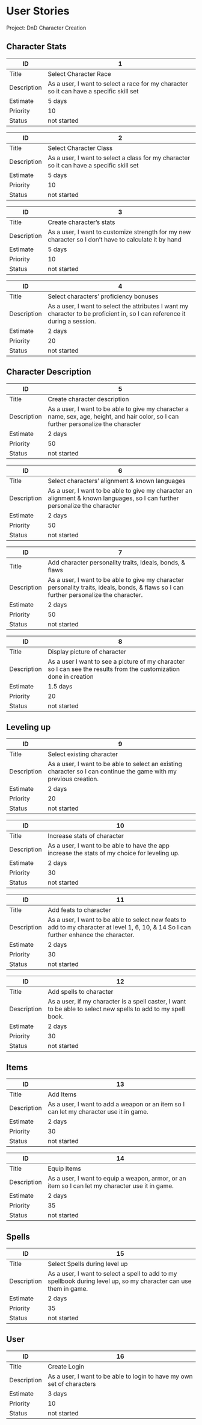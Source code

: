 # User Stories

Project: DnD Character Creation

## Character Stats

| ID          | 1 |
| ----------- | ----- |
| Title       | Select Character Race |
| Description | As a user, I want to select a race for my character so it can have a specific skill set |
| Estimate    | 5 days |
| Priority    | 10 |
| Status      | not started |

| ID          | 2 |
| ----------- | ----- |
| Title       | Select Character Class |
| Description | As a user, I want to select a class for my character so it can have a specific skill set |
| Estimate    | 5 days |
| Priority    | 10 |
| Status      | not started |

| ID          | 3 |
| ----------- | ----- |
| Title       | Create character’s stats |
| Description | As a user, I want to customize strength for my new character so I don’t have to calculate it by hand|
| Estimate    | 5 days |
| Priority    | 10 |
| Status      | not started |


| ID          | 4 |
| ----------- | ----- |
| Title       | Select characters’ proficiency bonuses |
| Description | As a user, I want to select the attributes I want my character to be proficient in, so I can reference it during a session. |
| Estimate    | 2 days |
| Priority    | 20 |
| Status      | not started |

## Character Description

| ID          | 5 |
| ----------- | ----- |
| Title       | Create character description  |
| Description | As a user, I want to be able to give my character a name, sex, age, height, and hair color, so I can further personalize the character |
| Estimate    | 2 days |
| Priority    | 50 |
| Status      | not started |

| ID          | 6 |
| ----------- | ----- |
| Title       | Select characters’ alignment & known languages |
| Description | As a user, I want to be able to give my character an alignment & known languages, so I can further personalize the character |
| Estimate    | 2 days |
| Priority    | 50 |
| Status      | not started |

| ID          | 7 |
| ----------- | ----- |
| Title       | Add character personality traits, Ideals, bonds, & flaws |
| Description | As a user, I want to be able to give my character personality traits, ideals, bonds, & flaws so I can further personalize the character. |
| Estimate    | 2 days |
| Priority    | 50 |
| Status      | not started |

| ID          | 8 |
| ----------- | ----- |
| Title       | Display picture of character |
| Description | As a user I want to see a picture of my character so I can see the results from the customization done in creation |
| Estimate    | 1.5 days |
| Priority    | 20 |
| Status      | not started |

## Leveling up

| ID          | 9 |
| ----------- | ----- |
| Title       | Select existing character |
| Description | As a user, I want to be able to select an existing character so I can continue the game with my previous creation. |
| Estimate    | 2 days |
| Priority    | 20 |
| Status      | not started |

| ID          | 10 |
| ----------- | ----- |
| Title       |  Increase stats of character |
| Description | As a user, I want to be able to have the app increase the stats of my choice for leveling up. |
| Estimate    | 2 days |
| Priority    | 30 |
| Status      | not started |

| ID          | 11 |
| ----------- | ----- |
| Title       | Add feats to character |
| Description | As a user, I want to be able to select new feats to add to my character at level 1, 6, 10, & 14 So I can further enhance the character.  |
| Estimate    | 2 days |
| Priority    | 30 |
| Status      | not started |

| ID          | 12 |
| ----------- | ----- |
| Title       | Add spells to character |
| Description | As a user, if my character is a spell caster, I want to be able to select new spells to add to my spell book.  |
| Estimate    | 2 days |
| Priority    | 30 |
| Status      | not started |

## Items

| ID          | 13 |
| ----------- | ----- |
| Title       | Add Items |
| Description | As a user, I want to add a weapon or an item so I can let my character use it in game. |
| Estimate    | 2 days |
| Priority    | 30 |
| Status      | not started |

| ID          | 14 |
| ----------- | ----- |
| Title       | Equip Items |
| Description | As a user, I want to equip a weapon, armor, or an item so I can let my character use it in game. |
| Estimate    | 2 days |
| Priority    | 35 |
| Status      | not started |

## Spells

| ID          | 15 |
| ----------- | ----- |
| Title       | Select Spells during level up|
| Description | As a user, I want to select a spell to add to my spellbook during level up, so my character can use them in game. |
| Estimate    | 2 days |
| Priority    | 35 |
| Status      | not started |

## User

| ID          | 16 |
| ----------- | ----- |
| Title       | Create Login |
| Description | As a user, I want to be able to login to have my own set of characters |
| Estimate    | 3 days |
| Priority    | 10 |
| Status      | not started |
